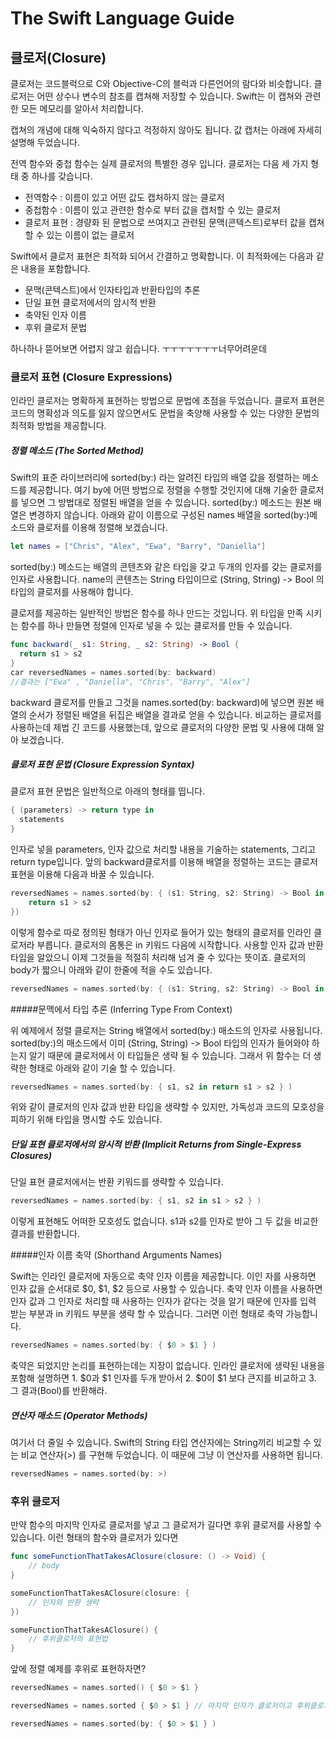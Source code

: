 # The Swift Language Guide



## 클로저(Closure)

클로저는 코드블럭으로 C와 Objective-C의 블럭과 다른언어의 람다와 비슷합니다. 클로저는 어떤 상수나 변수의 참조를 캡쳐해 저장할 수 있습니다. Swift는 이 캡쳐와 관련한 모든 메모리를 알아서 처리합니다.

캡쳐의 개념에 대해 익숙하지 않다고 걱정하지 않아도 됩니다. 값 캡처는 아래에 자세히 설명해 두었습니다.

전역 함수와 중첩 함수는 실제 클로저의 특별한 경우 입니다. 클로저는 다음 세 가지 형태 중 하나를 갖습니다.

- 전역함수 : 이름이 있고 어떤 값도 캡처하지 않는 클로저
- 중첩함수 : 이름이 있고 관련한 함수로 부터 값을 캡처할 수 있는 클로저
- 클로저 표현 : 경량화 된 문법으로 쓰여지고 관련된 문맥(콘텍스트)로부터 값을 캡쳐할 수 있는 이름이 없는 클로저

Swift에서 클로저 표현은 최적화 되어서 간결하고 명확합니다. 이 최적화에는 다음과 같은 내용을 포함합니다.

- 문맥(콘텍스트)에서 인자타입과 반환타입의 추론
- 단일 표현 클로저에서의 암시적 반환
- 축약된 인자 이름
- 후위 클로저 문법

하나하나 뜯어보면 어렵지 않고 쉽습니다. ㅜㅜㅜㅜㅜㅜㅜ너무어려운데

### 클로저 표현 (Closure Expressions)

인라인 클로저는 명확하게 표현하는 방법으로 문법에 초점을 두었습니다. 클로저 표현은 코드의 명확성과 의도를 잃지 않으면서도 문법을 축양해 사용할 수 있는 다양한 문법의 최적화 방법을 제공합니다.

##### 정렬 메소드 (The Sorted Method)

Swift의 표준 라이브러리에 sorted(by:) 라는 알려진 타입의 배열 값을 정렬하는 메소드를 제공합니다. 여기 by에 어떤 방법으로 정렬을 수행할 것인지에 대해 기술한 클로저를 넣으면 그 방법대로 정렬된 배열을 얻을 수 있습니다. sorted(by:) 메소드는 원본 배열은 변경하지 않습니다. 아래와 같이 이름으로 구성된 names 배열을 sorted(by:)메소드와 클로저를 이용해 정렬해 보겠습니다.

~~~swift
let names = ["Chris", "Alex", "Ewa", "Barry", "Daniella"]
~~~

sorted(by:) 메소드는 배열의 콘텐츠와 같은 타입을 갖고 두개의 인자를 갖는 클로저를 인자로 사용합니다. name의 콘텐츠는 String 타입이므로 (String, String) -> Bool 의 타입의 클로저를 사용해야 합니다.

클로저를 제공하는 일반적인 방법은 함수를 하나 만드는 것입니다. 위 타입을 만족 시키는 함수를 하나 만들면 정렬에 인자로 넣을 수 있는 클로저를 만들 수 있습니다.

~~~swift
func backward(_ s1: String, _ s2: String) -> Bool {
  return s1 > s2
}
car reversedNames = names.sorted(by: backward)
//결과는 ["Ewa" , "Daniella", "Chris", "Barry", "Alex"]
~~~

backward 클로저를 만들고 그것을 names.sorted(by: backward)에 넣으면 원본 배열의 순서가 정렬된 배열을 뒤집은 배열을 결과로 얻을 수 있습니다. 비교하는 클로저를 사용하는데 제법 긴 코드를 사용했는데, 앞으로 클로저의 다양한 문법 및 사용에 대해 알아 보겠습니다.

##### 클로저 표현 문법 (Closure Expression Syntax)

클로저 표현 문법은 일반적으로 아래의 형태를 띱니다.

~~~swift
{ (parameters) -> return type in
  statements
}
~~~

인자로 넣을 parameters, 인자 값으로 처리할 내용을 기술하는 statements, 그리고 return type입니다. 앞의 backward클로저를 이용해 배열을 정렬하는 코드는 클로저 표현을 이용해 다음과 바꿀 수 있습니다.

~~~swift
reversedNames = names.sorted(by: { (s1: String, s2: String) -> Bool in
	return s1 > s2
})
~~~

이렇게 함수로 따로 정의된 형태가 아닌 인자로 들어가 있는 형태의 클로저를 인라인 클로저라 부릅니다. 클로저의 몸통은 in 키워드 다음에 시작합니다. 사용할 인자 값과 반환 타입을 알았으니 이제 그것들을 적절히 처리해 넘겨 줄 수 있다는 뜻이죠. 클로저의 body가 짧으니 아래와 같이 한줄에 적을 수도 있습니다.

~~~swift
reversedNames = names.sorted(by: { (s1: String, s2: String) -> Bool in return s1 > s2 })
~~~

#####문맥에서 타입 추론 (Inferring Type From Context)

위 예제에서 정렬 클로저는 String 배열에서 sorted(by:) 매소드의 인자로 사용됩니다. sorted(by:)의 매소드에서 이미 (String, String) -> Bool 타입의 인자가 들어와야 하는지 알기 때문에 클로저에서 이 타입들은 생략 될 수 있습니다. 그래서 위 함수는 더 생략한 형태로 아래와 같이 기술 할 수 있습니다.

~~~swift
reversedNames = names.sorted(by: { s1, s2 in return s1 > s2 } )
~~~

위와 같이 클로저의 인자 값과 반환 타입을 생략할 수 있지만, 가독성과 코드의 모호성을 피하기 위해 타입을 명시할 수도 있습니다.

##### 단일 표현 클로저에서의 암시적 반환 (Implicit Returns from Single-Express Closures)

단일 표현 클로저에서는 반환 키워드를 생략할 수 있습니다.

~~~swift
reversedNames = names.sorted(by: { s1, s2 in s1 > s2 } )
~~~

이렇게 표현해도 어떠한 모호성도 없습니다. s1과 s2를 인자로 받아 그 두 값을 비교한 결과를 반환합니다.

#####인자 이름 축약 (Shorthand Arguments Names)

Swift는 인라인 클로저에 자동으로 축약 인자 이름을 제공합니다. 이인 자를 사용하면 인자 값을 순서대로 $0, $1, $2 등으로 사용할 수 있습니다. 축약 인자 이름을 사용하면 인자 값과 그 인자로 처리할 때 사용하는 인자가 같다는 것을 알기 때문에 인자를 입력 받는 부분과 in 키워드 부분을 생략 할 수 있습니다. 그러면 이런 형태로 축약 가능합니다.

~~~swift
reversedNames = names.sorted(by: { $0 > $1 } )
~~~

축약은 되었지만 논리를 표현하는데는 지장이 없습니다. 인라인 클로저에 생략된 내용을 포함해 설명하면 1. $0과 $1 인자를 두개 받아서 2. $0이 $1 보다 큰지를 비교하고 3. 그 결과(Bool)를 반환해라.

##### 연산자 매소드 (Operator Methods)

여기서 더 줄일 수 있습니다. Swift의 String 타입 연산자에는 String끼리 비교할 수 있는 비교 연산자(>) 를 구현해 두었습니다. 이 때문에 그냥 이 연산자를 사용하면 됩니다.

~~~swift
reversedNames = names.sorted(by: >)
~~~



### 후위 클로저

만약 함수의 마지막 인자로 클로저를 넣고 그 클로저가 길다면 후위 클로저를 사용할 수 있습니다. 이런 형태의 함수와 클로저가 있다면

~~~swift
func someFunctionThatTakesAClosure(closure: () -> Void) {
    // body
}
~~~

~~~swift
someFunctionThatTakesAClosure(closure: {
    // 인자와 반환 생략
})
~~~

~~~swift
someFunctionThatTakesAClosure() {
    // 후위클로저의 표현법
}
~~~

앞에 정렬 예제를 후위로 표현하자면?

~~~swift
reversedNames = names.sorted() { $0 > $1 }
~~~

~~~swift
reversedNames = names.sorted { $0 > $1 } // 마지막 인자가 클로저이고 후위클로저를 사용한다면 ()까지 생략가능
~~~



~~~swift
reversedNames = names.sorted(by: { $0 > $1 } )
~~~

